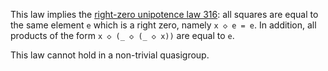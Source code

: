 This law implies the [right-zero unipotence law 316](https://teorth.github.io/equational_theories/implications/?316): all squares are equal to the same element `e` which is a right zero, namely `x ◇ e = e`.  In addition, all products of the form `x ◇ (_ ◇ (_ ◇ x))` are equal to `e`.

This law cannot hold in a non-trivial quasigroup.
